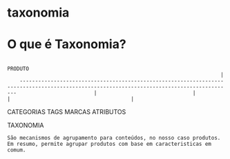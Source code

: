 # taxonomia

# O que é Taxonomia?


                                                                      PRODUTO
                                                                         |
        -------------------------------------------------------------------------------------------------------------------------------------------                         |                               |                                                                 |                                       |
  CATEGORIAS                          TAGS                                                              MARCAS                               ATRIBUTOS
  
  TAXONOMIA
  
    São mecanismos de agrupamento para conteúdos, no nosso caso produtos. Em resumo, permite agrupar produtos com base em caracteristicas em comum.
    
  
  
  
  
  
  

